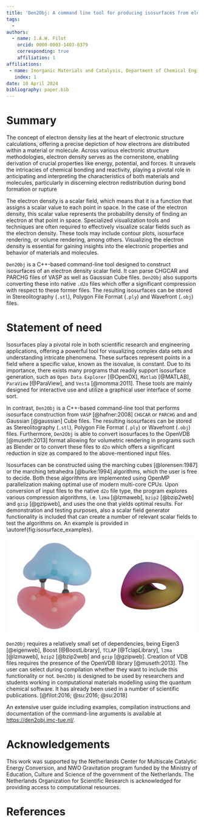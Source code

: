 ```yaml
---
title: 'Den2Obj: A command line tool for producing isosurfaces from electron density data files'
tags:
  -
authors:
  - name: I.A.W. Filot
    orcid: 0000-0003-1403-8379
    corresponding: true
    affiliation: 1
affiliations:
 - name: Inorganic Materials and Catalysis, Department of Chemical Engineering and Chemistry, Eindhoven University of Technology, Eindhoven, The Netherlands
   index: 1
date: 10 April 2024
bibliography: paper.bib
---
```


# Summary

The concept of electron density lies at the heart of electronic structure
calculations, offering a precise depiction of how electrons are distributed
within a material or molecule. Across various electronic structure
methodologies, electron density serves as the cornerstone, enabling derivation
of crucial properties like energy, potential, and forces. It unravels the
intricacies of chemical bonding and reactivity, playing a pivotal role in
anticipating and interpreting the characteristics of both materials and
molecules, particularly in discerning electron redistribution during bond
formation or rupture

The electron density is a scalar field, which means that it is a function that
assigns a scalar value to each point in space. In the case of the electron
density, this scalar value represents the probability density of finding an
electron at that point in space. Specialized visualization tools and techniques
are often required to effectively visualize scalar fields such as the electron
density. These tools may include contour plots, isosurface rendering, or volume
rendering, among others. Visualizing the electron density is essential for
gaining insights into the electronic properties and behavior of materials and
molecules.

`Den2Obj` is a C++-based command-line tool designed to construct isosurfaces of
an electron density scalar field. It can parse CHGCAR and PARCHG files of VASP
as well as Gaussian Cube files. `Den2Obj` also supports converting these into
native `.d2o` files which offer a significant compression with respect to these
former files. The resulting isosurfaces can be stored in Stereolitography
(`.stl`), Polygon File Format (`.ply`) and Wavefront (`.obj`) files. 

# Statement of need

Isosurfaces play a pivotal role in both scientific research and engineering
applications, offering a powerful tool for visualizing complex data sets and
understanding intricate phenomena. These surfaces represent points in a field
where a specific value, known as the isovalue, is constant. Due to its
importance, there exists many programs that readily support isosurface
generation, such as `Open Data Explorer` [@OpenDX], `Matlab` [@MATLAB], `ParaView`
[@ParaView], and `Vesta` [@momma:2011]. These tools are mainly designed for
interactive use and utilize a graphical user interface of some sort.

In contrast, `Den2Obj` is a C++-based command-line tool that performs isosurface
construction from `VASP` [@hafner:2008] `CHGCAR` or `PARCHG` and and Gaussian
[@gaussian] Cube files. The resulting isosurfaces can be stored as
Stereolitography (`.stl`), Polygon File Format (`.ply`) or Wavefront (`.obj`)
files. Furthermore, `Den2Obj` is able to convert isosurfaces to the OpenVDB
[@museth:2013] format allowing for volumetric rendering in programs such as
Blender or to convert these files to `d2o` which offers a significant reduction
in size as compared to the above-mentioned input files.

Isosurfaces can be constructed using the marching cubes [@lorensen:1987] or the
marching tetrahedra [@burke:1994] algorithms, which the user is free to decide. Both these
algorithms are implemented using OpenMP parallelization making optimal use of
modern multi-core CPUs. Upon conversion of input files to the native `d2o` file
type, the program explores various compression algorithms, i.e. `lzma`
[@lzmaweb], `bzip2` [@bzip2web] and `gzip` [@gzipweb], and uses the one that
yields optimal results. For demonstration and testing purposes, also a scalar
field generator functionality is included that can create a number of relevant
scalar fields to test the algorithms on. An example is provided in
\autoref{fig:isosurface_examples}.

![Examples of isosurfaces generated. (left) HOMO orbital of the benzene molecule. (right) Genus2 body. \label{fig:isosurface_examples}](img/isosurface_examples.jpg)

`Den2Obj` requires a relatively small set of dependencies, being Eigen3
[@eigenweb], Boost [@BoostLibrary], `TCLAP` [@TclapLibrary], `lzma` [@lzmaweb],
`bzip2` [@bzip2web] and `gzip` [@gzipweb]. Creation of VDB files requires the
presence of the OpenVDB library [@museth:2013]. The user can select during
compilation whether they want to include this functionality or not. `Den2Obj`
is designed to be used by researchers and students working in computational
materials modelling using the quantum chemical software. It has already been
used in a number of scientific publications. [@filot:2016; @su:2016; @su:2018]

An extensive user guide including examples, compilation instructions and
documentation of the command-line arguments is available at
https://den2obj.imc-tue.nl/.

# Acknowledgements

This work was supported by the Netherlands Center for Multiscale Catalytic
Energy Conversion, and NWO Gravitation program funded by the Ministry of
Education, Culture and Science of the government of the Netherlands. The
Netherlands Organization for Scientific Research is acknowledged for
providing access to computational resources.

# References
